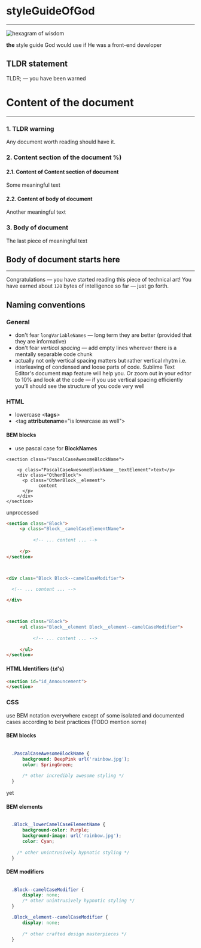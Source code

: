 # styleGuideOfGod
------------------

![hexagram of wisdom](https://gist.githubusercontent.com/TurboBasic/9dfd228781a46c7b7076ec56bc40d5ab/raw/03942052ba28c4dc483efcd0ebf4bfc6809ed0d0/hexagram3D.png) 

__the__ style guide God would use if He was a front-end developer








TLDR statement
-------------

TLDR; &mdash; you have been warned






# Content of the document
--------------------------


### 1. TLDR warning
Any document worth reading should have it. 


### 2. Content section of the document %)

#### 2.1. Content of Content section of document
Some meaningful text 

#### 2.2. Content of body of document
Another meaningful text 


### 3. Body of document 
The last piece of meaningful text 



## Body of document starts here
--------------------------------
Congratulations &mdash; you have started reading this piece of technical art!  You have earned about `120` bytes of intelligence so far &mdash; just go forth.



Naming conventions
-----------------

### General
* don't fear `longVariableNames`  &mdash; long term they are better (provided that they are informative)
* don't fear *vertical spacing* &mdash; add empty lines wherever there is a mentally separable code chunk
* actually not only vertical spacing matters but rather vertical rhytm i.e. interleaving of condensed and loose parts of code. Sublime Text Editor's document map feature will help you. Or zoom out in your editor to 10% and look at the code &mdash; if you use vertical spacing efficiently you'll should see the structure of you code very well




### HTML
* lowercase <__tags__>
* &lt;tag __attributename__="is lowercase as well">



#### BEM blocks
* use pascal case for __BlockNames__
````
<section class="PascalCaseAwesomeBlockName">
    
    <p class="PascalCaseAwesomeBlockName__textElement">text</p>
    <div class="OtherBlock">
      <p class="OtherBlock__element">
            content
      </p>
    </div>
</section>
````

unprocessed
````html
<section class="Block">
     <p class="Block__camelCaseElementName">
     
          <!-- ... content ... -->
      
     </p>  
</section>



<div class="Block Block--camelCaseModifier">

  <!-- ... content ... -->
  
</div>



<section class="Block">
     <ul class="Block__element Block__element--camelCaseModifier">
     
          <!-- ... content ... -->
          
     </ul>  
</section>
````



#### HTML Identifiers (`id`'s)
````html
<section id="id_Announcement">
</section>
````


### CSS
use BEM notation everywhere except of some isolated and documented cases according to best practices (TODO mention some)

#### BEM blocks
````css

  .PascalCaseAwesomeBlockName {
      background: DeepPink url('rainbow.jpg');
      color: SpringGreen;
    
      /* other incredibly awesome styling */
  }
````
yet

#### BEM elements
````css

  .Block__lowerCamelCaseElementName {
      background-color: Purple;
      background-image: url('rainbow.jpg');
      color: Cyan;
  
    /* other unintrusively hypnotic styling */
  }
````

#### DEM modifiers
````css

  .Block--camelCaseModifier {
      display: none;  
      /* other unintrusively hypnotic styling */
  }

  .Block__element--camelCaseModifier {
      display: none;
    
      /* other crafted design masterpieces */
  }
````


